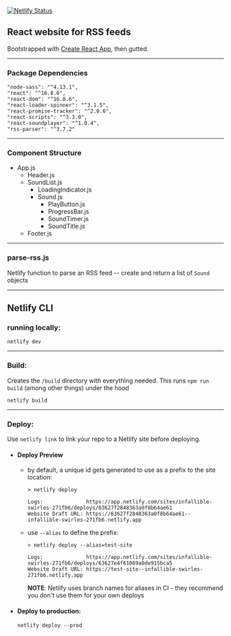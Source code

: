 [![Netlify Status](https://api.netlify.com/api/v1/badges/2f44b19a-4cfc-4887-8795-b04a3a01e34f/deploy-status)](https://app.netlify.com/sites/infallible-swirles-271fb6/deploys)

## React website for RSS feeds

Bootstrapped with [Create React App](https://github.com/facebook/create-react-app), then gutted.

---

### **Package Dependencies**

    "node-sass": "^4.13.1",
    "react": "^16.8.6",
    "react-dom": "^16.8.6",
    "react-loader-spinner": "^3.1.5",
    "react-promise-tracker": "^2.0.6",
    "react-scripts": "^3.3.0",
    "react-soundplayer": "^1.0.4",
    "rss-parser": "^3.7.2"

---

### **Component Structure**

- App.js
    - Header.js
    - SoundList.js
        - LoadingIndicator.js
        - Sound.js
            - PlayButton.js
            - ProgressBar.js
            - SoundTimer.js
            - SoundTitle.js
    - Footer.js

---

### parse-rss.js

Netlify function to parse an RSS feed -- create and return a list of `Sound` objects

---

## Netlify CLI

### running locally: 

```
netlify dev
```

---

### Build: 

Creates the `/build` directory with everything needed.  This runs `npm run build` (among other things) under the hood

```
netlify build
```

---

### Deploy: 

Use `netlify link` to link your repo to a Netlify site before deploying. 

-   #### Deploy Preview

    - by default, a unique id gets generated to use as a prefix to the site location: 

      ```
      > netlify deploy

      Logs:              https://app.netlify.com/sites/infallible-swirles-271fb6/deploys/63627f2848363a0f8b64ae61
      Website Draft URL: https://63627f2848363a0f8b64ae61--infallible-swirles-271fb6.netlify.app
      ```

    - use `--alias` to define the prefix: 
      

      ```
      > netlify deploy --alias=test-site

      Logs:              https://app.netlify.com/sites/infallible-swirles-271fb6/deploys/63627e4f61069a0de915bca5
      Website Draft URL: https://test-site--infallible-swirles-271fb6.netlify.app
      ```

      **NOTE**: Netlify uses branch names for aliases in CI - they recommend you don't use them for your own deploys


  - #### Deploy to production: 

    ```
    netlify deploy --prod
    ```
